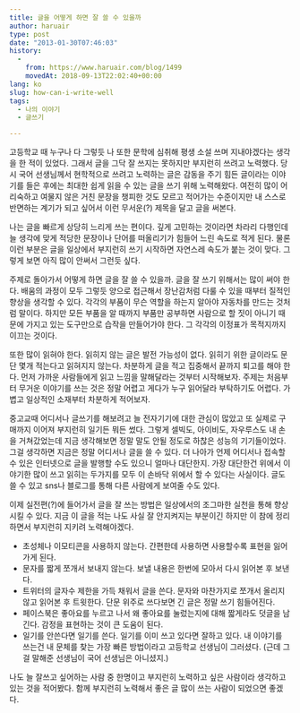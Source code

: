 ```yaml
---
title: 글을 어떻게 하면 잘 쓸 수 있을까
author: haruair
type: post
date: "2013-01-30T07:46:03"
history:
  - 
    from: https://www.haruair.com/blog/1499
    movedAt: 2018-09-13T22:02:40+00:00
lang: ko
slug: how-can-i-write-well
tags:
  - 나의 이야기
  - 글쓰기

---
```

고등학교 때 누구나 다 그렇듯 나 또한 문학에 심취해 평생 소설 쓰며 지내야겠다는 생각을 한 적이 있었다. 그래서 글을 그닥 잘 쓰지는 못하지만 부지런히 쓰려고 노력했다. 당시 국어 선생님께서 현학적으로 쓰려고 노력하는 글은 감동을 주기 힘든 글이라는 이야기를 들은 후에는 최대한 쉽게 읽을 수 있는 글을 쓰기 위해 노력해왔다. 여전히 많이 어리숙하고 여물지 않은 거친 문장을 챙피한 것도 모르고 적어가는 수준이지만 내 스스로 반면하는 계기가 되고 싶어서 이런 무서운(?) 제목을 달고 글을 써본다.

나는 글을 빠르게 상당히 느리게 쓰는 편이다. 깊게 고민하는 것이라면 차라리 다행인데 늘 생각에 맞게 적당한 문장이나 단어를 떠올리기가 힘들어 느린 속도로 적게 된다. 물론 이런 부분은 글을 일상에서 부지런히 쓰기 시작하면 자연스레 속도가 붙는 것이 맞다. 그렇게 보면 아직 많이 안써서 그런듯 싶다.

주제로 돌아가서 어떻게 하면 글을 잘 쓸 수 있을까. 글을 잘 쓰기 위해서는 많이 써야 한다. 배움의 과정이 모두 그렇듯 양으로 접근해서 장난감처럼 다룰 수 있을 때부터 질적인 향상을 생각할 수 있다. 각각의 부품이 무슨 역할을 하는지 알아야 자동차를 만드는 것처럼 말이다. 하지만 모든 부품을 알 때까지 부품만 공부하면 사람으로 할 짓이 아니기 때문에 가지고 있는 도구만으로 습작을 만들어가야 한다. 그 각각의 이정표가 목적지까지 이끄는 것이다.

또한 많이 읽혀야 한다. 읽히지 않는 글은 발전 가능성이 없다. 읽히기 위한 글이라도 문단 몇개 적는다고 읽혀지지 않는다. 차분하게 글을 적고 집중해서 끝까지 퇴고를 해야 한다. 먼저 가까운 사람들에게 읽고 느낌을 말해달라는 것부터 시작해보자. 주제는 처음부터 무거운 이야기를 쓰는 것은 정말 어렵고 게다가 누구 읽어달라 부탁하기도 어렵다. 가볍고 일상적인 소재부터 차분하게 적어보자.

중고교때 어디서나 글쓰기를 해보려고 늘 전자기기에 대한 관심이 많았고 또 실제로 구매까지 이어져 부지런히 일기든 뭐든 썼다. 그렇게 셀빅도, 아이비도, 자우루스도 내 손을 거쳐갔었는데 지금 생각해보면 정말 말도 안될 정도로 하찮은 성능의 기기들이었다. 그걸 생각하면 지금은 정말 어디서나 글을 쓸 수 있다. 더 나아가 언제 어디서나 접속할 수 있은 인터넷으로 글을 발행할 수도 있으니 얼마나 대단한지. 가장 대단한건 위에서 이야기한 많이 쓰고 읽히는 두가지를 모두 이 손바닥 위에서 할 수 있다는 사실이다. 글도 쓸 수 있고 sns나 블로그를 통해 다른 사람에게 보여줄 수도 있다.

이제 실전편(?)에 들어가서 글을 잘 쓰는 방법은 일상에서의 조그마한 실천을 통해 향상시킬 수 있다. 지금 이 글을 적는 나도 사실 잘 안지켜지는 부분이긴 하지만 이 참에 정리하면서 부지런히 지키려 노력해야겠다.

  * 초성체나 이모티콘을 사용하지 않는다. 간편한데 사용하면 사용할수록 표현을 잃어가게 된다.
  * 문자를 짧게 쪼개서 보내지 않는다. 보낼 내용은 한번에 모아서 다시 읽어본 후 보낸다.
  * 트위터의 글자수 제한을 가득 채워서 글을 쓴다. 문자와 마찬가지로 쪼개서 올리지 않고 읽어본 후 트윗한다. 단문 위주로 쓰다보면 긴 글은 정말 쓰기 힘들어진다.
  * 페이스북은 좋아요를 누르고 나서 왜 좋아요를 눌렀는지에 대해 짧게라도 덧글을 남긴다. 감정을 표현하는 것이 큰 도움이 된다.
  * 일기를 안쓴다면 일기를 쓴다. 일기를 이미 쓰고 있다면 잘하고 있다. 내 이야기를 쓰는건 내 문체를 찾는 가장 빠른 방법이라고 고등학교 선생님이 그러셨다. (근데 그걸 말해준 선생님이 국어 선생님은 아니셨지.)

나도 늘 잘쓰고 싶어하는 사람 중 한명이고 부지런히 노력하고 싶은 사람이라 생각하고 있는 것을 적어봤다. 함께 부지런히 노력해서 좋은 글 많이 쓰는 사람이 되었으면 좋겠다.